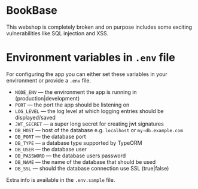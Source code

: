 # BookBase
This webshop is completely broken and on purpose includes some exciting vulnerabilities like SQL injection and XSS.

# Environment variables in `.env` file
For configuring the app you can either set these variables in your environment or provide a `.env` file.

- `NODE_ENV` — the environment the app is running in (production|development)
- `PORT` — the port the app should be listening on
- `LOG_LEVEL` — the log level at which logging entries should be displayed/saved
- `JWT_SECRET` — a super long secret for creating jwt signatures
- `DB_HOST` — host of the database e.g. `localhost` or `my-db.example.com`
- `DB_PORT` — the database port
- `DB_TYPE` — a database type supported by TypeORM
- `DB_USER` — the database user
- `DB_PASSWORD` — the database users password
- `DB_NAME` — the name of the database that should be used
- `DB_SSL` — should the database connection use SSL (true|false)

Extra info is available in the `.env.sample` file.
